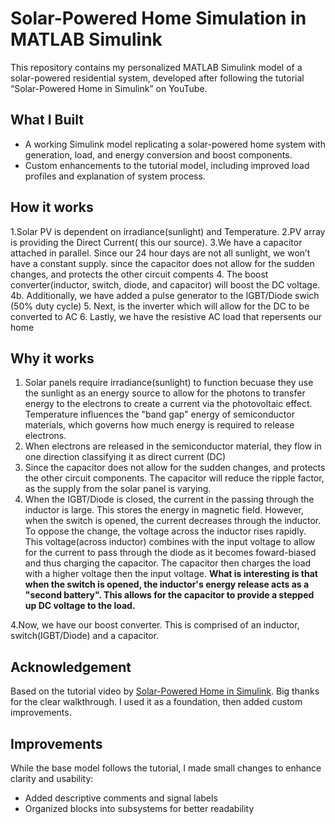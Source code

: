 #  Solar-Powered Home Simulation in MATLAB Simulink

This repository contains my personalized MATLAB Simulink model of a solar-powered residential system, developed after following the tutorial “Solar-Powered Home in Simulink” on YouTube.

##  What I Built  
- A working Simulink model replicating a solar-powered home system with generation, load, and energy conversion and boost components.
- Custom enhancements to the tutorial model, including improved load profiles and explanation of system process.

## How it works
1.Solar PV is dependent on irradiance(sunlight) and Temperature. 
2.PV array is providing the Direct Current( this our source). 
3.We have a capacitor attached in parallel. Since our 24 hour days are not all sunlight, we won’t have a constant supply. since the capacitor does not allow for the sudden changes, and protects the other circuit compents
4. The boost converter(inductor, switch, diode, and capacitor) will boost the DC voltage.
4b. Additionally, we have added a pulse generator to the IGBT/Diode swich (50% duty cycle)
5. Next, is the inverter which will allow for the DC to be converted to AC
6. Lastly, we have the resistive AC load that repersents our home

## Why it works
1. Solar panels require irradiance(sunlight) to function becuase they use the sunlight as an energy source to allow for the photons to transfer energy to the electrons to create a current via the photovoltaic effect. Temperature influences the "band gap" energy of semiconductor materials, which governs how much energy is required to release electrons.
2. When electrons are released in the semiconductor material, they flow in one direction classifying it as direct current (DC)
3. Since the capacitor does not allow for the sudden changes, and protects the other circuit components. The capacitor will reduce the ripple factor, as the supply from the solar panel is varying.
4. When the IGBT/Diode is closed, the current in the passing through the inductor is large. This stores the energy in magnetic field. However, when the switch is opened, the current decreases through the inductor. To oppose the change, the voltage across the inductor rises rapidly. This voltage(across inductor) combines with the input voltage to allow for the current to pass through the diode as it becomes foward-biased and thus charging the capacitor. The capacitor then charges the load with a higher voltage then the input voltage. **What is interesting is that when the switch is opened, the inductor's energy release acts as a "second battery". This allows for the capacitor to provide a stepped up DC voltage to the load.**


4.Now, we have our boost converter. This is comprised of an inductor, switch(IGBT/Diode) and a capacitor. 
## Acknowledgement
Based on the tutorial video by [Solar-Powered Home in Simulink](https://www.youtube.com/watch?v=RQcMuLC8_DE). Big thanks for the clear walkthrough. I used it as a foundation, then added custom improvements.

## Improvements
While the base model follows the tutorial, I made small changes to enhance clarity and usability:
- Added descriptive comments and signal labels
- Organized blocks into subsystems for better readability
